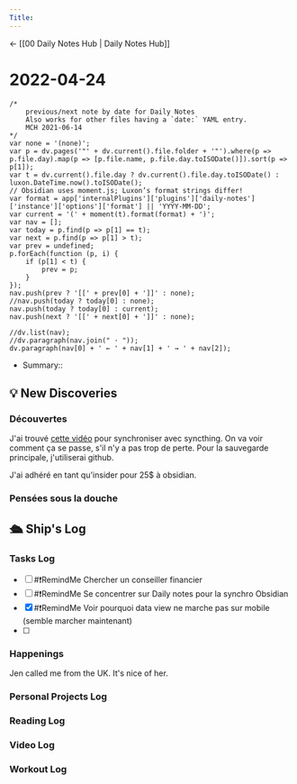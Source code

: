 ```yaml
---
Title:
---
```


<- [[00 Daily Notes Hub | Daily Notes Hub]]

# 2022-04-24
```dataviewjs
/*
    previous/next note by date for Daily Notes
    Also works for other files having a `date:` YAML entry.
    MCH 2021-06-14
*/
var none = '(none)';
var p = dv.pages('"' + dv.current().file.folder + '"').where(p => p.file.day).map(p => [p.file.name, p.file.day.toISODate()]).sort(p => p[1]);
var t = dv.current().file.day ? dv.current().file.day.toISODate() : luxon.DateTime.now().toISODate();
// Obsidian uses moment.js; Luxon’s format strings differ!
var format = app['internalPlugins']['plugins']['daily-notes']['instance']['options']['format'] || 'YYYY-MM-DD';
var current = '(' + moment(t).format(format) + ')';
var nav = [];
var today = p.find(p => p[1] == t);
var next = p.find(p => p[1] > t);
var prev = undefined;
p.forEach(function (p, i) {
    if (p[1] < t) {
        prev = p;
    }
});
nav.push(prev ? '[[' + prev[0] + ']]' : none);
//nav.push(today ? today[0] : none);
nav.push(today ? today[0] : current);
nav.push(next ? '[[' + next[0] + ']]' : none);

//dv.list(nav);
//dv.paragraph(nav.join(" · "));
dv.paragraph(nav[0] + ' ← ' + nav[1] + ' → ' + nav[2]);
```
- Summary:: 

## 💡 New Discoveries

### Découvertes
J'ai trouvé [cette vidéo](https://www.youtube.com/watch?v=P14Op7ENOAU) pour synchroniser avec syncthing. 
On va voir comment ça se passe, s'il n'y a pas trop de perte. Pour la sauvegarde principale, j'utiliserai github. 

J'ai adhéré en tant qu'insider pour 25$ à obsidian.
### Pensées sous la douche


## 🛳️ Ship's Log
### Tasks Log
- [ ] #❗RemindMe Chercher un conseiller financier
- [ ] #❗RemindMe  Se concentrer sur Daily notes pour la synchro Obsidian
- [x] #❗RemindMe  Voir pourquoi data view ne marche pas sur mobile (semble marcher maintenant)
- [ ] 
### Happenings
Jen called me from the UK. It's nice of her. 

### Personal Projects Log

### Reading Log

### Video Log

### Workout Log